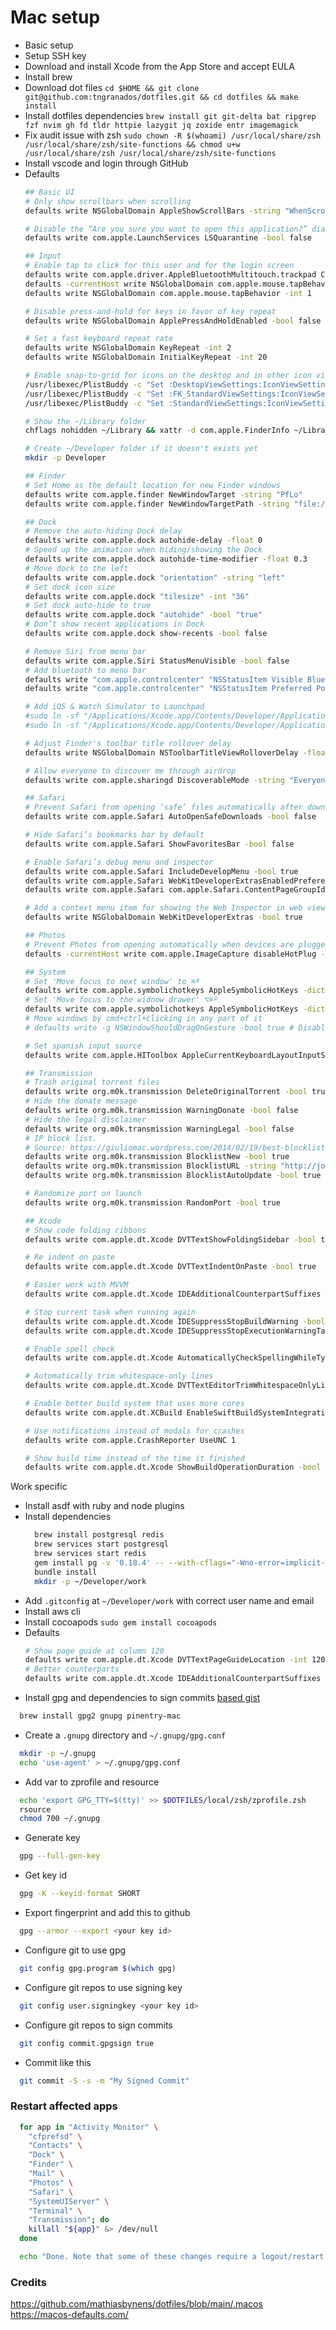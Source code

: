 # Mac setup

* Basic setup
* Setup SSH key
* Download and install Xcode from the App Store and accept EULA
* Install brew
* Download dot files
    `cd $HOME && git clone git@github.com:tngranados/dotfiles.git && cd dotfiles && make install`
* Install dotfiles dependencies
	`brew install git git-delta bat ripgrep fzf nvim gh fd tldr httpie lazygit jq zoxide entr imagemagick`
* Fix audit issue with zsh
    `sudo chown -R $(whoami) /usr/local/share/zsh /usr/local/share/zsh/site-functions && chmod u+w /usr/local/share/zsh /usr/local/share/zsh/site-functions`
* Install vscode and login through GitHub
* Defaults
  ```sh
  ## Basic UI
  # Only show scrollbars when scrolling
  defaults write NSGlobalDomain AppleShowScrollBars -string "WhenScrolling"

  # Disable the “Are you sure you want to open this application?” dialog
  defaults write com.apple.LaunchServices LSQuarantine -bool false

  ## Input
  # Enable tap to click for this user and for the login screen
  defaults write com.apple.driver.AppleBluetoothMultitouch.trackpad Clicking -bool true
  defaults -currentHost write NSGlobalDomain com.apple.mouse.tapBehavior -int 1
  defaults write NSGlobalDomain com.apple.mouse.tapBehavior -int 1

  # Disable press-and-hold for keys in favor of key repeat
  defaults write NSGlobalDomain ApplePressAndHoldEnabled -bool false

  # Set a fast keyboard repeat rate
  defaults write NSGlobalDomain KeyRepeat -int 2
  defaults write NSGlobalDomain InitialKeyRepeat -int 20

  # Enable snap-to-grid for icons on the desktop and in other icon views
  /usr/libexec/PlistBuddy -c "Set :DesktopViewSettings:IconViewSettings:arrangeBy grid" ~/Library/Preferences/com.apple.finder.plist
  /usr/libexec/PlistBuddy -c "Set :FK_StandardViewSettings:IconViewSettings:arrangeBy grid" ~/Library/Preferences/com.apple.finder.plist
  /usr/libexec/PlistBuddy -c "Set :StandardViewSettings:IconViewSettings:arrangeBy grid" ~/Library/Preferences/com.apple.finder.plist

  # Show the ~/Library folder
  chflags nohidden ~/Library && xattr -d com.apple.FinderInfo ~/Library

  # Create ~/Developer folder if it doesn't exists yet
  mkdir -p Developer
  
  ## Finder
  # Set Home as the default location for new Finder windows
  defaults write com.apple.finder NewWindowTarget -string "PfLo"
  defaults write com.apple.finder NewWindowTargetPath -string "file://${HOME}/"

  ## Dock
  # Remove the auto-hiding Dock delay
  defaults write com.apple.dock autohide-delay -float 0
  # Speed up the animation when hiding/showing the Dock
  defaults write com.apple.dock autohide-time-modifier -float 0.3
  # Move dock to the left
  defaults write com.apple.dock "orientation" -string "left"
  # Set dock icon size
  defaults write com.apple.dock "tilesize" -int "36"
  # Set dock auto-hide to true
  defaults write com.apple.dock "autohide" -bool "true"
  # Don’t show recent applications in Dock
  defaults write com.apple.dock show-recents -bool false

  # Remove Siri from menu bar
  defaults write com.apple.Siri StatusMenuVisible -bool false
  # Add bluetooth to menu bar
  defaults write "com.apple.controlcenter" "NSStatusItem Visible Bluetooth" -bool true
  defaults write "com.apple.controlcenter" "NSStatusItem Preferred Position Bluetooth" -int 310

  # Add iOS & Watch Simulator to Launchpad
  #sudo ln -sf "/Applications/Xcode.app/Contents/Developer/Applications/Simulator.app" "/Applications/Simulator.app"
  #sudo ln -sf "/Applications/Xcode.app/Contents/Developer/Applications/Simulator (Watch).app" "/Applications/Simulator (Watch).app"

  # Adjust Finder's toolbar title rollover delay
  defaults write NSGlobalDomain NSToolbarTitleViewRolloverDelay -float 0.1

  # Allow everyone to discover me through airdrop
  defaults write com.apple.sharingd DiscoverableMode -string "Everyone"

  ## Safari
  # Prevent Safari from opening ‘safe’ files automatically after downloading
  defaults write com.apple.Safari AutoOpenSafeDownloads -bool false

  # Hide Safari’s bookmarks bar by default
  defaults write com.apple.Safari ShowFavoritesBar -bool false

  # Enable Safari’s debug menu and inspector
  defaults write com.apple.Safari IncludeDevelopMenu -bool true
  defaults write com.apple.Safari WebKitDeveloperExtrasEnabledPreferenceKey -bool true
  defaults write com.apple.Safari com.apple.Safari.ContentPageGroupIdentifier.WebKit2DeveloperExtrasEnabled -bool true

  # Add a context menu item for showing the Web Inspector in web views
  defaults write NSGlobalDomain WebKitDeveloperExtras -bool true

  ## Photos
  # Prevent Photos from opening automatically when devices are plugged in
  defaults -currentHost write com.apple.ImageCapture disableHotPlug -bool true

  ## System
  # Set 'Move focus to next window' to ⌘º
  defaults write com.apple.symbolichotkeys AppleSymbolicHotKeys -dict-add 27 "{enabled = 1; value = { parameters = (186, 10, 1048576); type = 'standard'; }; }"
  # Set 'Move focus to the widnow drawer' ⌥⌘º
  defaults write com.apple.symbolichotkeys AppleSymbolicHotKeys -dict-add 51 "{enabled = 1; value = { parameters = (186, 10, 1572864); type = 'standard'; }; }"
  # Move windows by cmd+ctrl+clicking in any part of it
  # defaults write -g NSWindowShouldDragOnGesture -bool true # Disabled because it interfers with Xcode's jump to definition

  # Set spanish input source
  defaults write com.apple.HIToolbox AppleCurrentKeyboardLayoutInputSourceID -string "com.apple.keylayout.Spanish-ISO"
  
  ## Transmission
  # Trash original torrent files
  defaults write org.m0k.transmission DeleteOriginalTorrent -bool true
  # Hide the donate message
  defaults write org.m0k.transmission WarningDonate -bool false
  # Hide the legal disclaimer
  defaults write org.m0k.transmission WarningLegal -bool false
  # IP block list.
  # Source: https://giuliomac.wordpress.com/2014/02/19/best-blocklist-for-transmission/
  defaults write org.m0k.transmission BlocklistNew -bool true
  defaults write org.m0k.transmission BlocklistURL -string "http://john.bitsurge.net/public/biglist.p2p.gz"
  defaults write org.m0k.transmission BlocklistAutoUpdate -bool true

  # Randomize port on launch
  defaults write org.m0k.transmission RandomPort -bool true

  ## Xcode
  # Show code folding ribbons
  defaults write com.apple.dt.Xcode DVTTextShowFoldingSidebar -bool true

  # Re indent on paste
  defaults write com.apple.dt.Xcode DVTTextIndentOnPaste -bool true

  # Easier work with MVVM
  defaults write com.apple.dt.Xcode IDEAdditionalCounterpartSuffixes -array-add "ViewModel" "View" 

  # Stop current task when running again
  defaults write com.apple.dt.Xcode IDESuppressStopBuildWarning -bool true
  defaults write com.apple.dt.Xcode IDESuppressStopExecutionWarningTarget -string "IDESuppressStopExecutionWarningTargetValue_Stop"

  # Enable spell check
  defaults write com.apple.dt.Xcode AutomaticallyCheckSpellingWhileTyping -bool true
  
  # Automatically trim whitespace-only lines
  defaults write com.apple.dt.Xcode DVTTextEditorTrimWhitespaceOnlyLines -bool true
  
  # Enable better build system that uses more cores
  defaults write com.apple.dt.XCBuild EnableSwiftBuildSystemIntegration 1 
  
  # Use notifications instead of modals for crashes
  defaults write com.apple.CrashReporter UseUNC 1

  # Show build time instead of the time it finished
  defaults write com.apple.dt.Xcode ShowBuildOperationDuration -bool true
  ```


Work specific
* Install asdf with ruby and node plugins
* Install dependencies
  ```sh
    brew install postgresql redis
    brew services start postgresql
    brew services start redis
    gem install pg -v '0.18.4' -- --with-cflags="-Wno-error=implicit-function-declaration"
    bundle install
    mkdir -p ~/Developer/work
  ```
* Add `.gitconfig` at `~/Developer/work` with correct user name and email
* Install aws cli
* Install cocoapods
  `sudo gem install cocoapods`
* Defaults
  ```sh
  # Show page guide at column 120
  defaults write com.apple.dt.Xcode DVTTextPageGuideLocation -int 120
  # Better counterparts
  defaults write com.apple.dt.Xcode IDEAdditionalCounterpartSuffixes -array-add "Protocol" "Protocols" "Network"
  ```
* Install gpg and dependencies to sign commits [based gist](https://gist.github.com/troyfontaine/18c9146295168ee9ca2b30c00bd1b41e)
```sh
  brew install gpg2 gnupg pinentry-mac       
```
  * Create a `.gnupg` directory and `~/.gnupg/gpg.conf`
  ```sh
    mkdir -p ~/.gnupg
    echo 'use-agent' > ~/.gnupg/gpg.conf
  ```
  * Add var to zprofile and resource
  ```sh
    echo 'export GPG_TTY=$(tty)' >> $DOTFILES/local/zsh/zprofile.zsh
    rsource
    chmod 700 ~/.gnupg
  ```
  * Generate key
  ```sh
    gpg --full-gen-key
  ```
  * Get key id
  ```sh
    gpg -K --keyid-format SHORT
  ```
  * Export fingerprint and add this to github
  ```sh
    gpg --armor --export <your key id>
  ```
  * Configure git to use gpg
  ```sh
    git config gpg.program $(which gpg)
  ```
  * Configure git repos to use signing key
  ```sh
    git config user.signingkey <your key id>
  ```
  * Configure git repos to sign commits
  ```sh
    git config commit.gpgsign true
  ```
  * Commit like this
  ```sh
    git commit -S -s -m "My Signed Commit"
  ```

### Restart affected apps
```sh
  for app in "Activity Monitor" \
    "cfprefsd" \
    "Contacts" \
    "Dock" \
    "Finder" \
    "Mail" \
    "Photos" \
    "Safari" \
    "SystemUIServer" \
    "Terminal" \
    "Transmission"; do
    killall "${app}" &> /dev/null
  done

  echo "Done. Note that some of these changes require a logout/restart to take effect."
```

### Credits
https://github.com/mathiasbynens/dotfiles/blob/main/.macos
https://macos-defaults.com/
